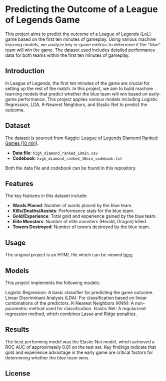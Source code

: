 # Predicting the Outcome of a League of Legends Game

This project aims to predict the outcome of a League of Legends (LoL) game based on the first ten minutes of gameplay. Using various machine learning models, we analyze key in-game metrics to determine if the "blue" team will win the game. The dataset used includes detailed performance data for both teams within the first ten minutes of gameplay.

## Introduction

In League of Legends, the first ten minutes of the game are crucial for setting up the rest of the match. In this project, we aim to build machine learning models that predict whether the blue team will win based on early-game performance. This project applies various models including Logistic Regression, LDA, K-Nearest Neighbors, and Elastic Net to predict the outcome.

## Dataset

The dataset is sourced from Kaggle: [League of Legends Diamond Ranked Games (10 min)](https://www.kaggle.com/datasets/bobbyscience/league-of-legends-diamond-ranked-games-10-min).

- **Data file**: `high_diamond_ranked_10min.csv`
- **Codebook**: `high_diamond_ranked_10min_codebook.txt`

Both the data file and codebook can be found in this repository.

## Features

The key features in this dataset include:
- **Wards Placed**: Number of wards placed by the blue team.
- **Kills/Deaths/Assists**: Performance stats for the blue team.
- **Gold/Experience**: Total gold and experience gained by the blue team.
- **Elite Monsters**: Number of elite monsters (Herald, Dragon) killed.
- **Towers Destroyed**: Number of towers destroyed by the blue team.

## Usage

The original project is an HTML file which can be viewed [here](https://drive.google.com/file/d/17WbG3SM3lLllVCqy-pikxrMVwO7zKBi6/view?usp=sharing)

## Models
This project implements the following models:

Logistic Regression: A basic classifier for predicting the game outcome.
Linear Discriminant Analysis (LDA): For classification based on linear combinations of the predictors.
K-Nearest Neighbors (KNN): A non-parametric method used for classification.
Elastic Net: A regularized regression method, which combines Lasso and Ridge penalties.

## Results
The best performing model was the Elastic Net model, which achieved a ROC AUC of approximately 0.81 on the test set. Key findings indicate that gold and experience advantage in the early game are critical factors for determining whether the blue team wins.

## License
